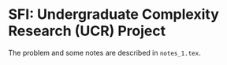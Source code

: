 # SFI: Undergraduate Complexity Research (UCR) Project

The problem and some notes are described in `notes_1.tex`.